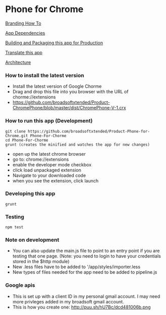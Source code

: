 # Phone for Chrome

[Branding How To](https://github.com/broadsoftxtended/Product-Phone-for-Chrome/blob/master/documentation/BrandingAndLogoChanges.md)

[App Dependencies](https://github.com/broadsoftxtended/Product-Phone-for-Chrome/blob/master/documentation/Dependencies.md)

[Building and Packaging this app for Production](https://github.com/broadsoftxtended/Product-Phone-for-Chrome/blob/master/documentation/HowToBuildAndPackage.md)

[Translate this app](https://github.com/broadsoftxtended/Product-Phone-for-Chrome/blob/master/documentation/TranslationAndAddingLanguages.md)

[Architecture](https://github.com/broadsoftxtended/Product-Phone-for-Chrome/blob/master/documentation/Architecture.md)

### How to install the latest version
- Install the latest version of Google Chorme
- Drag and drop this file into you browser with the URL of chorme://extensions
- https://github.com/broadsoftxtended/Product-ChromePhone/blob/master/dist/ChromePhone-V-1.crx

### How to run this app (Development)

```
git clone https://github.com/broadsoftxtended/Product-Phone-for-Chrome.git Phone-For-Chorme
cd Phone-For-Chorme
grunt (creates the minified and watches the app for new changes)
```

- open up the latest chrome browser
- go to: chrome://extensions
- enable the developer mode checkbox
- click load unpackaged extension
- Navigate to your downloaded code
- when you see the extension, click launch

### Developing this app

```
grunt
```

### Testing

```
npm test
```

### Note on development

- You can also update the main.js file to point to an entry point if you are testing that one page. (Note: you need to login to have your credentials stored in the $http module)
- New .less files have to be added to '/app/styles/importer.less
- New types of files needed for the app need to be added to pipeline.js

### Google apis

- This is set up with a client ID in my personal gmail account. I may need more privleges added in my broadsoft gmail account.
- This is how you create one: http://puu.sh/hU7Bc/dcd481006b.png
